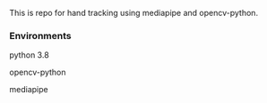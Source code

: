 This is repo for hand tracking using mediapipe and opencv-python.
### Environments

python 3.8

opencv-python

mediapipe